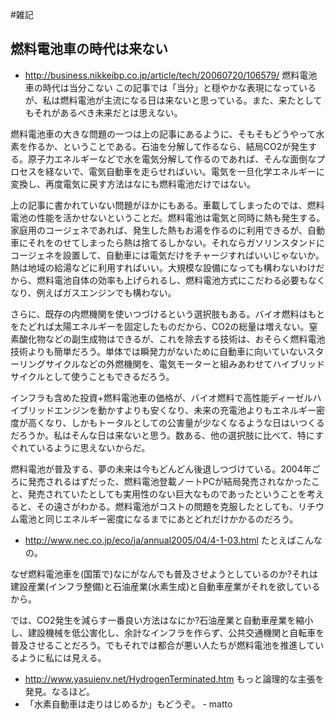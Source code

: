 #雑記
## 燃料電池車の時代は来ない
* http://business.nikkeibp.co.jp/article/tech/20060720/106579/ 燃料電池車の時代は当分こない
この記事では「当分」と穏やかな表現になっているが、私は燃料電池が主流になる日は来ないと思っている。また、来たとしてもそれがあるべき未来だとは思えない。

燃料電池車の大きな問題の一つは上の記事にあるように、そもそもどうやって水素を作るか、ということである。石油を分解して作るなら、結局CO2が発生する。原子力エネルギーなどで水を電気分解して作るのであれば、そんな面倒なプロセスを経ないで、電気自動車を走らせればいい。電気を一旦化学エネルギーに変換し、再度電気に戻す方法はなにも燃料電池だけではない。

上の記事に書かれていない問題がほかにもある。車載してしまったのでは、燃料電池の性能を活かせないということだ。燃料電池は電気と同時に熱も発生する。家庭用のコージェネであれば、発生した熱もお湯を作るのに利用できるが、自動車にそれをのせてしまったら熱は捨てるしかない。それならガソリンスタンドにコージェネを設置して、自動車には電気だけをチャージすればいいじゃないか。熱は地域の給湯などに利用すればいい。大規模な設備になっても構わないわけだから、燃料電池自体の効率も上げられるし、燃料電池方式にこだわる必要もなくなり、例えばガスエンジンでも構わない。

さらに、既存の内燃機関を使いつづけるという選択肢もある。バイオ燃料はもとをたどれば太陽エネルギーを固定したものだから、CO2の総量は増えない。窒素酸化物などの副生成物はできるが、これを除去する技術は、おそらく燃料電池技術よりも簡単だろう。単体では瞬発力がないために自動車に向いていないスターリングサイクルなどの外燃機関を、電気モーターと組みあわせてハイブリッドサイクルとして使うこともできるだろう。

インフラも含めた投資+燃料電池車の価格が、バイオ燃料で高性能ディーゼルハイブリッドエンジンを動かすよりも安くなり、未来の充電池よりもエネルギー密度が高くなり、しかもトータルとしての公害量が少なくなるような日はいつくるだろうか。私はそんな日は来ないと思う。数ある、他の選択肢に比べて、特にすぐれているように思えないからだ。

燃料電池が普及する、夢の未来は今もどんどん後退しつづけている。2004年ごろに発売されるはずだった、燃料電池登載ノートPCが結局発売されなかったこと、発売されていたとしても実用性のない巨大なものであったということを考えると、その遠さがわかる。燃料電池がコストの問題を克服したとしても、リチウム電池と同じエネルギー密度になるまでにあとどれだけかかるのだろう。
* http://www.nec.co.jp/eco/ja/annual2005/04/4-1-03.html たとえばこんなの。

なぜ燃料電池車を(国策で)なにがなんでも普及させようとしているのか?それは建設産業(インフラ整備)と石油産業(水素生成)と自動車産業がそれを欲しているから。

では、CO2発生を減らす一番良い方法はなにか?石油産業と自動車産業を縮小し、建設機械を低公害化し、余計なインフラを作らず、公共交通機関と自転車を普及させることだろう。でもそれでは都合が悪い人たちが燃料電池を推進しているように私には見える。
* http://www.yasuienv.net/HydrogenTerminated.htm もっと論理的な主張を発見。なるほど。
* 「水素自動車は走りはじめるか」もどうぞ。 - matto 
<!--  -->

